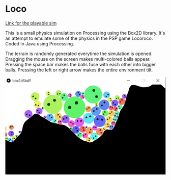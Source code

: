 # Loco

[Link for the playable sim](https://drive.google.com/file/d/1RxfCsufqV1C7t0j473JSBxnMJ8ZEVDnW/view?usp=sharing)

This is a small physics simulation on Processing using the Box2D library. It's an attempt to emulate some of the physics in the PSP game Locoroco. Coded in Java using Processing.

The terrain is randomly generated everytime the simulation is opened. Dragging the mouse on the screen makes multi-colored balls appear. Pressing the space bar makes the balls fuse with each other into bigger balls. Pressing the left or right arrow makes the entire environment tilt.


![](loco.png)
